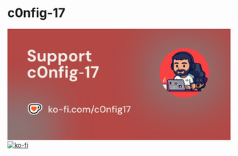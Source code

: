 # c0nfig-17

![Desktop View](/assets/img/ko-fi.jpg)
[![ko-fi](https://ko-fi.com/img/githubbutton_sm.svg)](https://ko-fi.com/A0A41BO608)
